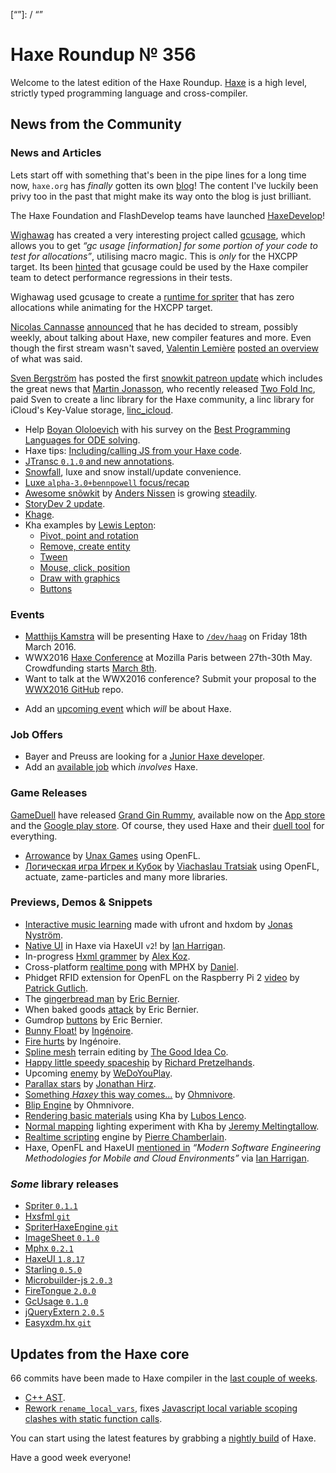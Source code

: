 [_template]: ../templates/roundup.html
[date]: / "2016-02-18 10:53:00"
[modified]: / "2016-02-18 10:53:00"
[published]: / "2016-02-18 10:53:00"
[“”]: / “”

# Haxe Roundup № 356

Welcome to the latest edition of the Haxe Roundup. [Haxe](http://haxe.org/?utm_source=haxe.io) is a high level, strictly typed programming language and cross-compiler.

## News from the Community

### News and Articles

Lets start off with something that's been in the pipe lines for a long time
now, `haxe.org` has _finally_ gotten its own [blog](http://haxe.org/blog)!
The content I've luckily been privy too in the past that might make its way
onto the blog is just brilliant.

The Haxe Foundation and FlashDevelop teams have launched [HaxeDevelop](http://haxedevelop.org/)!

[Wighawag](https://twitter.com/wighawag) has created a very interesting
project called [gcusage](http://lib.haxe.org/p/gcusage/), which allows you to get _“gc usage [information] for some portion of your code to test for allocations”_, utilising macro magic. This is _only_ for the HXCPP target. Its
been [hinted](https://groups.google.com/forum/#!searchin/haxelang/gcusage/haxelang/hlaIKD1Pbs8/mPOFPSqNEQAJ) that gcusage could be used by the Haxe compiler team
to detect performance regressions in their tests.

Wighawag used gcusage to create a [runtime for spriter](http://lib.haxe.org/p/spriter) that has zero allocations while 
animating for the HXCPP target.

[Nicolas Cannasse](https://twitter.com/ncannasse) [announced](https://groups.google.com/forum/?hl=en#!topic/haxelang/GaekP1atMwE) that he has decided to stream, possibly weekly, about talking about Haxe,
new compiler features and more. Even though the first stream wasn't saved,
[Valentin Lemière](https://twitter.com/ibilon) [posted an overview](https://groups.google.com/d/msg/haxelang/GaekP1atMwE/SPPU3TdaEwAJ) of what was said.

[Sven Bergström](https://twitter.com/___discovery) has posted the first
[snowkit patreon update](https://www.patreon.com/posts/4507295) which includes the great news that [Martin Jonasson](https://twitter.com/grapefrukt), who recently released [Two Fold Inc](http://twofoldinc.com/), paid Sven to create a linc library for the Haxe
community, a linc library for iCloud's Key-Value storage, [linc_icloud](https://github.com/snowkit/linc_icloud).

- Help [Boyan Ololoevich](https://twitter.com/As3Boyan) with his survey on the [Best Programming Languages for ODE solving](https://docs.google.com/forms/d/1H8MMSr2Uu5u64DH2GA0z85MECMWRLwzkcqrf6UjCGLU/viewform?c=0&w=1).
- Haxe tips: [Including/calling JS from your Haxe code](http://fouramgames.com/blog/haxe-tips-includingcalling-js-from-your-haxe-code/).
- [JTransc `0.1.0` and new annotations](http://blog.jtransc.com/2016/02/24/release-0.1.0.html).
- [Snowfall](http://snowkit.org/2016/02/17/snowfall/), luxe and snow install/update convenience.
- [Luxe `alpha-3.0+bennpowell` focus/recap](http://snowkit.org/2016/02/25/luxe-alpha-3-0-bennpowell/)
- [Awesome snõwkit](https://github.com/anissen/awesome-snowkit) by [Anders Nissen](https://twitter.com/andershnissen) is growing [steadily](https://twitter.com/andershnissen/status/702944403443294210).
- [StoryDev 2 update](http://www.colour-id.co.uk/news/storydev-2-update).
- [Khage](http://wighawag.com/blog/2016/02/khage/).
- Kha examples by [Lewis Lepton](https://twitter.com/lewislepton):
	+ [Pivot, point and rotation](https://github.com/lewislepton/kha-examples/tree/master/PIVOTPOINTROTATION)
	+ [Remove, create entity](hhttps://github.com/lewislepton/kha-examples/tree/master/REMOVECREATEENTITY)
	+ [Tween](https://github.com/lewislepton/kha-examples/tree/master/TWEEN)
	+ [Mouse, click, position](https://github.com/lewislepton/kha-examples/tree/master/MOUSECLICKPOSITION)
	+ [Draw with graphics](https://github.com/lewislepton/kha-examples/tree/master/DRAWWITHGRAPHICS)
	+ [Buttons](https://github.com/lewislepton/kha-examples/tree/master/BUTTONS)

### Events

- [Matthijs Kamstra](https://twitter.com/MatthijsKamstra) will be presenting Haxe to [`/dev/haag`](http://www.meetup.com/devhaag/events/228921908/) on Friday 18th March 2016.
- WWX2016 [Haxe Conference](http://wwx.silexlabs.org/2016/) at Mozilla Paris between 27th-30th May. Crowdfunding starts [March 8th](https://twitter.com/silexlabs/status/700349110793203714).
- Want to talk at the WWX2016 conference? Submit your proposal to the [WWX2016 GitHub](https://github.com/silexlabs/wwx2016/#talks-workshops-hackathons) repo.
+	Add an [upcoming event](https://github.com/skial/haxe.io/labels/events) which _will_ be about Haxe.

### Job Offers

- Bayer and Preuss are looking for a [Junior Haxe developer](https://groups.google.com/forum/#!msg/haxelang/iwAbZyq1PpU/_vpZ9w3pDQAJ).
- Add an [available job](https://github.com/skial/haxe.io/labels/jobs) which _involves_ Haxe.

### Game Releases

[GameDuell](https://inside.gameduell.com/) have released [Grand Gin Rummy](http://www.grandginrummy.com/), available now on the [App store](https://itunes.apple.com/us/app/grand-gin-rummy/id1031943282?mt=8) and the
[Google play store](https://play.google.com/store/apps/details?id=com.gameduell.gin). Of course, they used Haxe and their [duell tool](https://github.com/gameduell/duell) for everything.

- [Arrowance](http://www.unaxgames.com/arrowance/index.html) by [Unax Games](https://twitter.com/unaxgames) using OpenFL.
- [Логическая игра Игрек и Кубок](https://twitter.com/djnudnyj/status/701712987036508160) by [Viachaslau Tratsiak](https://twitter.com/djnudnyj) using OpenFL, actuate, zame-particles
and many more libraries.

### Previews, Demos & Snippets

- [Interactive music learning](https://twitter.com/cambiatajonas/status/699876996508213248) made with ufront and hxdom by [Jonas Nyström](https://twitter.com/cambiatajonas).
- [Native UI](https://twitter.com/IanHarrigan1982/status/702212238686482432) in Haxe via HaxeUI `v2`! by [Ian Harrigan](https://twitter.com/IanHarrigan1982).
- In-progress [Hxml grammer](https://twitter.com/FIZZER/status/703239611758333952) by [Alex Koz](https://twitter.com/FIZZER).
- Cross-platform [realtime pong](https://twitter.com/5Mixer/status/702349942191292417) with MPHX by [Daniel](https://twitter.com/5Mixer).
- Phidget RFID extension for OpenFL on the Raspberry Pi 2 [video](https://www.youtube.com/watch?v=xmTKIQtU1_Q&feature=youtu.be) by [Patrick Gutlich](https://twitter.com/gepatto).
- The [gingerbread man](https://twitter.com/ericmbernier/status/700179982396616705) by [Eric Bernier](https://twitter.com/ericmbernier).
- When baked goods [attack](https://twitter.com/ericmbernier/status/700513780111790080) by Eric Bernier.
- Gumdrop [buttons](https://twitter.com/ericmbernier/status/701808386489368578) by Eric Bernier.
- [Bunny Float!](https://twitter.com/ingenoire/status/701055610155114497) by [Ingénoire](https://twitter.com/ingenoire).
- [Fire hurts](https://twitter.com/ingenoire/status/701874620228620288) by Ingénoire.
- [Spline mesh](https://twitter.com/goodideaco/status/701971845818544128) terrain editing by [The Good Idea Co](https://twitter.com/goodideaco).
- [Happy little speedy spaceship](https://twitter.com/_pretzelhands/status/701194066952921088) by [Richard Pretzelhands](https://twitter.com/_pretzelhands).
- Upcoming [enemy](https://twitter.com/WeDoYouPlay/status/700782360737030147) by [WeDoYouPlay](https://twitter.com/WeDoYouPlay).
- [Parallax stars](https://twitter.com/jonathanhirz/status/701510270628323328) by [Jonathan Hirz](https://twitter.com/jonathanhirz).
- [Something _Haxey_ this way comes...](https://twitter.com/4_AM_Games/status/701319962074415104) by [Ohmnivore](https://twitter.com/4_AM_Games).
- [Blip Engine](https://twitter.com/4_AM_Games/status/703148902115971072) by Ohmnivore.
- [Rendering basic materials](https://twitter.com/luboslenco/status/701165028368654337) using Kha by [Lubos Lenco](https://twitter.com/luboslenco).
- [Normal mapping](https://twitter.com/Meltingtallow/status/701510147324014592) lighting experiment with Kha by [Jeremy Meltingtallow](https://twitter.com/Meltingtallow).
- [Realtime scripting](https://twitter.com/_bigp/status/702835259830898690) engine by [Pierre Chamberlain](https://twitter.com/_bigp).
- Haxe, OpenFL and HaxeUI [mentioned in](https://twitter.com/IanHarrigan1982/status/703171778172989441) _“Modern Software Engineering Methodologies for Mobile and Cloud Environments”_ via [Ian Harrigan](https://twitter.com/IanHarrigan1982).

### *Some* library releases

- [Spriter `0.1.1`](http://lib.haxe.org/p/spriter/)
- [Hxsfml `git`](https://github.com/tienery/hxsfml)
- [SpriterHaxeEngine `git`](https://github.com/loudoweb/SpriterHaxeEngine)
- [ImageSheet `0.1.0`](http://lib.haxe.org/p/imagesheet)
- [Mphx `0.2.1`](http://lib.haxe.org/p/mphx)
- [HaxeUI `1.8.17`](http://lib.haxe.org/p/haxeui)
- [Starling `0.5.0`](http://lib.haxe.org/p/starling)
- [Microbuilder-js `2.0.3`](http://lib.haxe.org/p/microbuilder-js)
- [FireTongue `2.0.0`](http://lib.haxe.org/p/firetongue)
- [GcUsage `0.1.0`](http://lib.haxe.org/p/gcusage)
- [jQueryExtern `2.0.5`](http://lib.haxe.org/p/jQueryExtern)
- [Easyxdm.hx `git`](https://github.com/francescoagati/easyxdm.hx)

## Updates from the Haxe core

66 commits have been made to Haxe compiler in the [last couple of weeks].

- [C++ AST](https://github.com/HaxeFoundation/haxe/commit/9d361c6d14e1f6c004a4f9de0a4b8768afcc40bd#commitcomment-16301359).
- [Rework `rename_local_vars`](https://github.com/HaxeFoundation/haxe/commit/206a9d63df6a1f81f41ccf96597eb2723a8626a7), fixes [Javascript local variable scoping clashes with static function calls](https://github.com/HaxeFoundation/haxe/issues/3344).

You can start using the latest features by grabbing a [nightly build] of Haxe.

Have a good week everyone!

[last couple of weeks]: https://github.com/issues?utf8=%E2%9C%93&q=closed%3A2016-02-17..2016-02-28+org%3Ahaxefoundation+is%3Aclosed+
[issues]: https://github.com/issues?utf8=%E2%9C%93&q=language%3Ahaxe+language%3Ac%2B%2B+language%3Ac+org%3Ahaxefoundation+org%3Aopenfl+org%3Asnowkit+org%3AKTXSoftware+org%3Ahaxeflixel+org%3Ahaxepunk+org%3Anmehost+org%3Ahaxeui+org%3Ahaxetink+org%3Anative-toolkit+org%3AStencyl+repo%3Ahaxe-js-kit+user%3Aunderscorediscovery+is%3Aclosed+closed%3A2016-02-17..2016-02-28
[nightly build]: http://build.haxe.org
